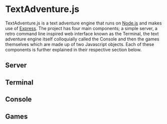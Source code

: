 # TextAdventure.js

TextAdventure.js is a text adventure engine that runs on [Node.js](http://nodejs.org/) and makes use of [Express](http://expressjs.com/). The project has four main components; a simple server, a retro command line inspired web interface known as the Terminal, the text adventure engine itself colloquially called the Console and then the games themselves which are made up of two Javascript objects. Each of these components is further explained in their respective section below.

## Server

## Terminal

## Console

## Games